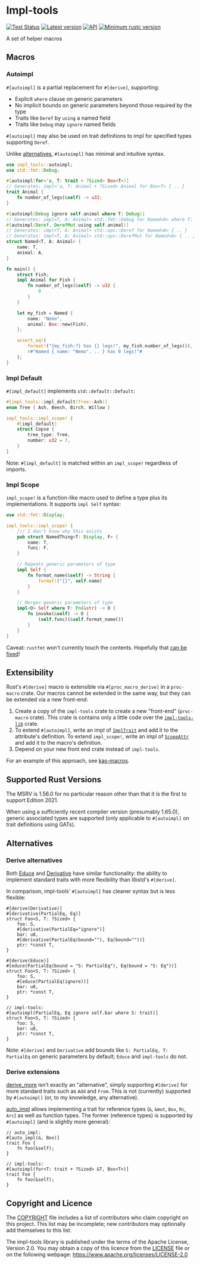 Impl-tools
=======

[![Test Status](https://github.com/kas-gui/impl-tools/workflows/Tests/badge.svg?event=push)](https://github.com/kas-gui/impl-tools/actions)
[![Latest version](https://img.shields.io/crates/v/impl-tools.svg)](https://crates.io/crates/impl-tools)
[![API](https://docs.rs/impl-tools/badge.svg)](https://docs.rs/impl-tools)
[![Minimum rustc version](https://img.shields.io/badge/rustc-1.56+-lightgray.svg)](https://github.com/kas-gui/impl-tools#supported-rust-versions)

A set of helper macros


Macros
------

### Autoimpl

`#[autoimpl]` is a partial replacement for `#[derive]`, supporting:

-   Explicit `where` clause on generic parameters
-   No implicit bounds on generic parameters beyond those required by the type
-   Traits like `Deref` by `using` a named field
-   Traits like `Debug` may `ignore` named fields

`#[autoimpl]` may also be used on trait definitions to impl for specified types
supporting `Deref`.

Unlike [alternatives](#alternatives), `#[autoimpl]` has minimal and intuitive syntax.

```rust
use impl_tools::autoimpl;
use std::fmt::Debug;

#[autoimpl(for<'a, T: trait + ?Sized> Box<T>)]
// Generates: impl<'a, T: Animal + ?Sized> Animal for Box<T> { .. }
trait Animal {
    fn number_of_legs(&self) -> u32;
}

#[autoimpl(Debug ignore self.animal where T: Debug)]
// Generates: impl<T, A: Animal> std::fmt::Debug for Named<A> where T: Debug { .. }
#[autoimpl(Deref, DerefMut using self.animal)]
// Generates: impl<T, A: Animal> std::ops::Deref for Named<A> { .. }
// Generates: impl<T, A: Animal> std::ops::DerefMut for Named<A> { .. }
struct Named<T, A: Animal> {
    name: T,
    animal: A,
}

fn main() {
    struct Fish;
    impl Animal for Fish {
        fn number_of_legs(&self) -> u32 {
            0
        }
    }

    let my_fish = Named {
        name: "Nemo",
        animal: Box::new(Fish),
    };

    assert_eq!(
        format!("{my_fish:?} has {} legs!", my_fish.number_of_legs()),
        r#"Named { name: "Nemo", .. } has 0 legs!"#
    );
}
```

### Impl Default

`#[impl_default]` implements `std::default::Default`:

```rust
#[impl_tools::impl_default(Tree::Ash)]
enum Tree { Ash, Beech, Birch, Willow }

impl_tools::impl_scope! {
    #[impl_default]
    struct Copse {
        tree_type: Tree,
        number: u32 = 7,
    }
}
```

Note: `#[impl_default]` is matched within an `impl_scope!` regardless of imports.

### Impl Scope

`impl_scope!` is a function-like macro used to define a type plus its
implementations. It supports `impl Self` syntax:

```rust
use std::fmt::Display;

impl_tools::impl_scope! {
    /// I don't know why this exists
    pub struct NamedThing<T: Display, F> {
        name: T,
        func: F,
    }

    // Repeats generic parameters of type
    impl Self {
        fn format_name(&self) -> String {
            format!("{}", self.name)
        }
    }

    // Merges generic parameters of type
    impl<O> Self where F: Fn(&str) -> O {
        fn invoke(&self) -> O {
            (self.func)(&self.format_name())
        }
    }
}
```

Caveat: `rustfmt` won't currently touch the contents. Hopefully that
[can be fixed](https://github.com/rust-lang/rustfmt/issues/5254)!


Extensibility
-------------

Rust's `#[derive]` macro is extensible via `#[proc_macro_derive]` in a `proc-macro` crate.
Our macros cannot be extended in the same way, but they can be extended via a new front-end:

1.  Create a copy of the `impl-tools` crate to create a new "front-end" (`proc-macro` crate).
    This crate is contains only a little code over the [`impl-tools-lib`] crate.
2.  To extend `#[autoimpl]`, write an impl of [`ImplTrait`] and add it to the attribute's definition.
    To extend `impl_scope!`, write an impl of [`ScopeAttr`] and add it to the macro's definition.
3.  Depend on your new front end crate instead of `impl-tools`.

For an example of this approach, see [kas-macros](https://github.com/kas-gui/kas/tree/master/crates/kas-macros).

[`impl-tools-lib`]: https://docs.rs/impl-tools-lib/
[`ImplTrait`]: https://docs.rs/impl-tools-lib/latest/impl_tools_lib/autoimpl/trait.ImplTrait.html
[`ScopeAttr`]: https://docs.rs/impl-tools-lib/latest/impl_tools_lib/trait.ScopeAttr.html


Supported Rust Versions
------------------------------

The MSRV is 1.56.0 for no particular reason other than that it is the first to support Edition 2021.

When using a sufficiently recent compiler version (presumably 1.65.0), generic associated types
are supported (only applicable to `#[autoimpl]` on trait definitions using GATs).


Alternatives
------------

### Derive alternatives

Both [Educe](https://crates.io/crates/educe) and [Derivative](https://crates.io/crates/derivative)
have similar functionality: the ability to implement standard traits with more flexibility than
libstd's `#[derive]`.

In comparison, impl-tools' `#[autoimpl]` has cleaner syntax but is less flexible:
```rust,ignore
#[derive(Derivative)]
#[derivative(PartialEq, Eq)]
struct Foo<S, T: ?Sized> {
    foo: S,
    #[derivative(PartialEq="ignore")]
    bar: u8,
    #[derivative(PartialEq(bound=""), Eq(bound=""))]
    ptr: *const T,
}

#[derive(Educe)]
#[educe(PartialEq(bound = "S: PartialEq"), Eq(bound = "S: Eq"))]
struct Foo<S, T: ?Sized> {
    foo: S,
    #[educe(PartialEq(ignore))]
    bar: u8,
    ptr: *const T,
}

// impl-tools:
#[autoimpl(PartialEq, Eq ignore self.bar where S: trait)]
struct Foo<S, T: ?Sized> {
    foo: S,
    bar: u8,
    ptr: *const T,
}
```

Note: `#[derive]` and `Derivative` add bounds like `S: PartialEq, T: PartialEq` on generic parameters by default; `Educe` and `impl-tools` do not.

### Derive extensions

[derive_more](https://crates.io/crates/derive_more) isn't exactly an "alternative", simply
supporting `#[derive]` for more standard traits such as `Add` and `From`.
This is not (currently) supported by `#[autoimpl]` (or, to my knowledge, any alternative).

[auto_impl](https://crates.io/crates/auto_impl/) allows implementing a trait for reference types
(`&`, `&mut`, `Box`, `Rc`, `Arc`) as well as function types. The former (reference types) is
supported by `#[autoimpl]` (and is slightly more general):
```rust,ignore
// auto_impl:
#[auto_impl(&, Box)]
trait Foo {
    fn foo(&self);
}

// impl-tools:
#[autoimpl(for<T: trait + ?Sized> &T, Box<T>)]
trait Foo {
    fn foo(&self);
}
```


Copyright and Licence
---------------------

The [COPYRIGHT](COPYRIGHT) file includes a list of contributors who claim
copyright on this project. This list may be incomplete; new contributors may
optionally add themselves to this list.

The impl-tools library is published under the terms of the Apache License, Version 2.0.
You may obtain a copy of this licence from the [LICENSE](LICENSE) file or on
the following webpage: <https://www.apache.org/licenses/LICENSE-2.0>

